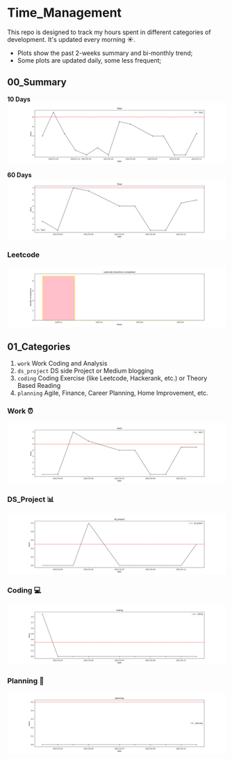 # Time_Management
This repo is designed to track my hours spent in different categories of development. It's updated every morning :sunny:.
- Plots show the past 2-weeks summary and bi-monthly trend;
- Some plots are updated daily, some less frequent;

## 00_Summary

**10 Days**
![total](https://github.com/krystinli/Time_Management/blob/main/img/Total.png)

**60 Days** 
![total](https://github.com/krystinli/Time_Management/blob/main/img/Total_60days.png)

### Leetcode
![leetcode](https://github.com/krystinli/Time_Management/blob/main/img/leetcode.png)


## 01_Categories
1. `work` Work Coding and Analysis
2. `ds_project` DS side Project or Medium blogging
3. `coding` Coding Exercise (like Leetcode, Hackerank, etc.) or Theory Based Reading
4. `planning` Agile, Finance, Career Planning, Home Improvement, etc.  

### Work :alarm_clock:
![work](https://github.com/krystinli/Time_Management/blob/main/img/work.png)

### DS_Project :bar_chart:
![ds_project](https://github.com/krystinli/Time_Management/blob/main/img/ds_project.png)

### Coding :computer:
![coding](https://github.com/krystinli/Time_Management/blob/main/img/coding.png)

### Planning :pencil:
![planning](https://github.com/krystinli/Time_Management/blob/main/img/planning.png)
